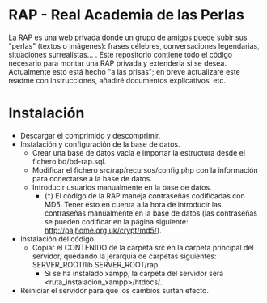 RAP - Real Academia de las Perlas
===
La RAP es una web privada donde un grupo de amigos puede subir sus "perlas" (textos o imágenes): frases célebres, conversaciones legendarias, situaciones surrealistas... .
Este repositorio contiene todo el código necesario para montar una RAP privada y extenderla si se desea. Actualmente esto está hecho "a las prisas"; en breve actualizaré este readme con instrucciones, añadiré documentos explicativos, etc.

Instalación
===
- Descargar el comprimido y descomprimir.
- Instalación y configuración de la base de datos.
  - Crear una base de datos vacía e importar la estructura desde el fichero bd/bd-rap.sql.
  - Modificar el fichero src/rap/recursos/config.php con la información para conectarse a la base de datos.
  - Introducir usuarios manualmente en la base de datos.
    - (*) El código de la RAP maneja contraseñas codificadas con MD5. Tener esto en cuenta a la hora de introducir las contraseñas manualmente en la base de datos (las contraseñas se pueden codificar en la página siguiente: http://pajhome.org.uk/crypt/md5/).
- Instalación del código.
  - Copiar el CONTENIDO de la carpeta src en la carpeta principal del servidor, quedando la jerarquia de carpetas siguientes:
SERVER_ROOT/lib
SERVER_ROOT/rap
    - Si se ha instalado xampp, la carpeta del servidor será <ruta_instalacion_xampp>/htdocs/.
- Reiniciar el servidor para que los cambios surtan efecto.
